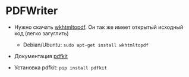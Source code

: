 # PDFWriter

* Нужно скачать [wkhtmltopdf](https://wkhtmltopdf.org/downloads.html). Он так же имеет открытый исходный код (легко загуглить)
  * Debian/Ubuntu: `sudo apt-get install wkhtmltopdf`
* Документация [pdfkit](https://pypi.org/project/pdfkit/)

* Установка pdfkit: `pip install pdfkit`

